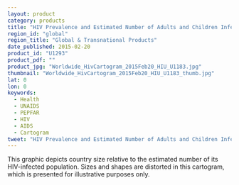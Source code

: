 ```yaml
---
layout: product
category: products
title: "HIV Prevalence and Estimated Number of Adults and Children Infected with HIV, 2013"
region_id: "global"
region_title: "Global & Transnational Products"
date_published: 2015-02-20
product_id: "U1293"
product_pdf: ""
product_jpg: "Worldwide_HivCartogram_2015Feb20_HIU_U1183.jpg"
thumbnail: "Worldwide_HivCartogram_2015Feb20_HIU_U1183_thumb.jpg"
lat: 0
lon: 0
keywords:
  - Health
  - UNAIDS
  - PEPFAR
  - HIV
  - AIDS
  - Cartogram
tweet: "HIV Prevalence and Estimated Number of Adults and Children Infected with HIV, 2013"
---
```

This graphic depicts country size relative to the estimated number of its HIV-infected population. Sizes and shapes are distorted in this cartogram, which is presented for illustrative purposes only.
